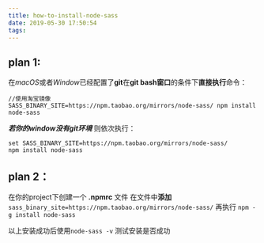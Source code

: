 ```yaml
---
title: how-to-install-node-sass
date: 2019-05-30 17:50:54
tags:
---
```

## plan 1:

 在*macOS*或者*Window*已经配置了**git**在**git bash窗口**的条件下**直接执行**命令：

	//使用淘宝镜像
    SASS_BINARY_SITE=https://npm.taobao.org/mirrors/node-sass/ npm install node-sass 
***若你的window没有git环境***
则依次执行：

    set SASS_BINARY_SITE=https://npm.taobao.org/mirrors/node-sass/
    npm install node-sass

## plan 2：
在你的project下创建一个 **.npmrc** 文件
在文件中**添加** `sass_binary_site=https://npm.taobao.org/mirrors/node-sass/`
再执行    `npm -g install node-sass`

以上安装成功后使用`node-sass -v` 测试安装是否成功